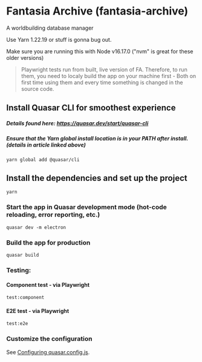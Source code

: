 # Fantasia Archive (fantasia-archive)

A worldbuilding database manager

Use Yarn 1.22.19 or stuff is gonna bug out.

Make sure you are running this with Node v16.17.0 ("nvm" is great for these older versions)

> Playwright tests run from built, live version of FA. Therefore, to run them, you need to localy build the app on your machine first - Both on first time using them and every time something is changed in the source code.

## Install Quasar CLI for smoothest experience
##### Details found here: https://quasar.dev/start/quasar-cli

##### Ensure that the Yarn global install location is in your PATH after install. (details in article linked above)

```
yarn global add @quasar/cli
```

## Install the dependencies and set up the project
```
yarn
```

### Start the app in Quasar development mode (hot-code reloading, error reporting, etc.)
```
quasar dev -m electron
```

### Build the app for production
```
quasar build
```

### Testing:

#### Component test - via Playwright
```
test:component
```
#### E2E test - via Playwright
```
test:e2e
```

### Customize the configuration
See [Configuring quasar.config.js](https://v2.quasar.dev/quasar-cli-vite/quasar-config-js).
